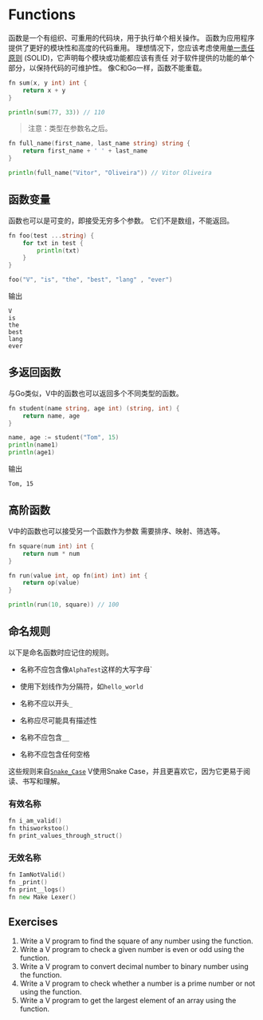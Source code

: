 # Functions

函数是一个有组织、可重用的代码块，用于执行单个相关操作。
函数为应用程序提供了更好的模块性和高度的代码重用。
理想情况下，您应该考虑使用[单一责任原则](https://en.wikipedia.org/wiki/single_responsibility_principle) (SOLID)，它声明每个模块或功能都应该有责任
对于软件提供的功能的单个部分，以保持代码的可维护性。
像C和Go一样，函数不能重载。

```go
fn sum(x, y int) int {
    return x + y
}

println(sum(77, 33)) // 110
```

> 注意：类型在参数名之后。

```go
fn full_name(first_name, last_name string) string {
    return first_name + ' ' + last_name
}

println(full_name("Vitor", "Oliveira")) // Vitor Oliveira
```

## 函数变量

函数也可以是可变的，即接受无穷多个参数。
它们不是数组，不能返回。

```go
fn foo(test ...string) {
    for txt in test {
        println(txt)
    }
}

foo("V", "is", "the", "best", "lang" , "ever")
```

输出

```console
V
is
the
best
lang
ever
```

## 多返回函数

与Go类似，V中的函数也可以返回多个不同类型的函数。

```go
fn student(name string, age int) (string, int) {
    return name, age
}

name, age := student("Tom", 15)
println(name1)
println(age1)
```

输出

```console
Tom, 15
```

## 高阶函数

V中的函数也可以接受另一个函数作为参数
需要排序、映射、筛选等。

```go
fn square(num int) int {
    return num * num
}

fn run(value int, op fn(int) int) int {
    return op(value)
}

println(run(10, square)) // 100
```

## 命名规则

以下是命名函数时应记住的规则。

- 名称不应包含像`AlphaTest`这样的大写字母`

- 使用下划线作为分隔符，如`hello_world`

- 名称不应以开头`_`

- 名称应尽可能具有描述性

- 名称不应包含`__`

- 名称不应包含任何空格

这些规则来自[`Snake_Case`](https://en.wikipedia.org/wiki/Snake_Case) V使用Snake Case，并且更喜欢它，因为它更易于阅读、书写和理解。

### 有效名称

```go
fn i_am_valid()
fn thisworkstoo()
fn print_values_through_struct()
```

### 无效名称

```go
fn IamNotValid()
fn _print()
fn print__logs()
fn new Make Lexer()
```

## Exercises

1. Write a V program to find the square of any number using the function.
2. Write a V program to check a given number is even or odd using the function.
3. Write a V program to convert decimal number to binary number using the function.
4. Write a V program to check whether a number is a prime number or not using the function.
5. Write a V program to get the largest element of an array using the function.
